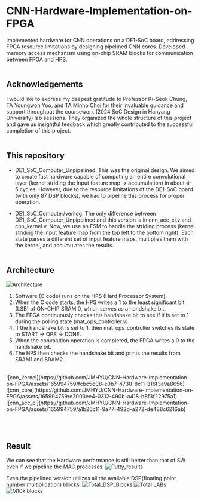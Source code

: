 # CNN-Hardware-Implementation-on-FPGA
Implemented hardware for CNN operations on a DE1-SoC board, addressing FPGA resource  limitations by designing pipelined CNN cores. Developed memory access mechanism using on-chip SRAM blocks for communication between FPGA  and HPS.
<br/> <br/>

## Acknowledgements
I would like to express my deepest gratitude to Professor Ki-Seok Chung, TA Youngwon Yoo, and TA Minho Choi for their invaluable guidance and support throughout the coursework (2024 SoC Design in Hanyang University) lab sessions. They organized the whole structure of this project and gave us insightful feedback which greatly contributed to the successful completion of this project.
<br/> <br/>

## This repository
- DE1_SoC_Computer_Unpipelined: This was the original design. We aimed to create fast hardware capable of computing an entire convolutional layer (kernel striding the input feature map -> accumulation) in about 4-5 cycles. However, due to the resource limitations of the DE1-SoC board (with only 87 DSP blocks), we had to pipeline this process for proper operation.

- DE1_SoC_Computer/verilog: The only difference between DE1_SoC_Computer_Unpipelined and this version is in cnn_acc_ci.v and cnn_kernel.v. Now, we use an FSM to handle the striding process (kernel striding the input feature map from the top left to the bottom right). Each state parses a different set of input feature maps, multiplies them with the kernel, and accumulates the results.
<br/> <br/>
## Architecture
![Architecture](https://github.com/JMHYU/CNN-Hardware-Implementation-on-FPGA/assets/165994759/c9bf6248-0edb-4a3a-8679-04a7f23d614e)

1. Software (C code) runs on the HPS (Hard Processor System).
2. When the C code starts, the HPS writes a 1 to the least significant bit (LSB) of ON-CHIP SRAM 0, which serves as a handshake bit.
3. The FPGA continuously checks this handshake bit to see if it is set to 1 during the polling state (mat_ops_controller.v).
4. If the handshake bit is set to 1, then mat_ops_controller switches its state to START -> OPS -> DONE.
5. When the convolution operation is completed, the FPGA writes a 0 to the handshake bit.
6. The HPS then checks the handshake bit and prints the results from SRAM1 and SRAM2.
<br/>
![cnn_kernel](https://github.com/JMHYU/CNN-Hardware-Implementation-on-FPGA/assets/165994759/fcbc5d08-e0b7-4730-8c11-316f3a9a8656) <br/>
![cnn_core](https://github.com/JMHYU/CNN-Hardware-Implementation-on-FPGA/assets/165994759/e2003ee4-0312-490b-a418-b8f3f22975a1) <br/>
![cnn_acc_ci](https://github.com/JMHYU/CNN-Hardware-Implementation-on-FPGA/assets/165994759/a1b26c11-9a77-492d-a272-de488c6216ab)


<br/> <br/>
## Result
We can see that the Hardware performance is still better than that of SW even if we pipeline the MAC processes.
![Putty_results](https://github.com/JMHYU/CNN-Hardware-Implementation-on-FPGA/assets/165994759/d9a675a0-f5b2-4ddc-82a6-3def3fc167a8)
<br/>

Even the pipelined version utilizes all the available DSP(floating point number multiplication) blocks.
![Total_DSP_Blocks](https://github.com/JMHYU/CNN-Hardware-Implementation-on-FPGA/assets/165994759/25f4216d-6471-48be-a350-30ed987535d3)
![Total LABs](https://github.com/JMHYU/CNN-Hardware-Implementation-on-FPGA/assets/165994759/a0304fba-b839-42c0-bfeb-2ada412b7e11)
![M10k blocks](https://github.com/JMHYU/CNN-Hardware-Implementation-on-FPGA/assets/165994759/771c9026-2195-4d14-9245-5bcab022a5eb)
